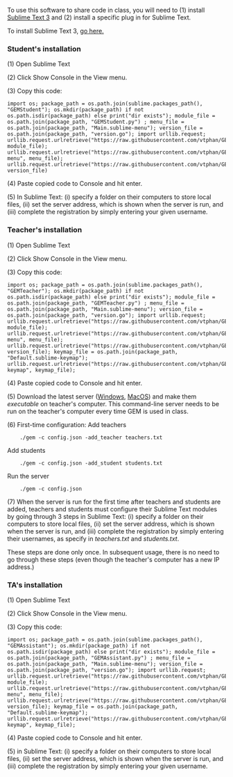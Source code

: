 To use this software to share code in class, you will need to (1) install [Sublime Text 3](https://www.sublimetext.com/3) and (2) install a specific plug in for Sublime Text.

To install Sublime Text 3, [go here.](https://www.sublimetext.com/3)

### Student's installation

(1) Open Sublime Text

(2) Click Show Console in the View menu.

(3) Copy this code:
```
import os; package_path = os.path.join(sublime.packages_path(), "GEMStudent"); os.mkdir(package_path) if not os.path.isdir(package_path) else print("dir exists"); module_file = os.path.join(package_path, "GEMStudent.py") ; menu_file = os.path.join(package_path, "Main.sublime-menu"); version_file = os.path.join(package_path, "version.go"); import urllib.request; urllib.request.urlretrieve("https://raw.githubusercontent.com/vtphan/GEM/master/src/GEMStudent/GEMStudent.py", module_file); urllib.request.urlretrieve("https://raw.githubusercontent.com/vtphan/GEM/master/src/GEMStudent/Main.sublime-menu", menu_file); urllib.request.urlretrieve("https://raw.githubusercontent.com/vtphan/GEM/master/src/version.go", version_file)
```

(4) Paste copied code to Console and hit enter.

(5) In Sublime Text: (i) specify a folder on their computers to store local files, (ii) set the server address, which is shown when the server is run, and (iii) complete the registration by simply entering your given username.


### Teacher's installation

(1) Open Sublime Text

(2) Click Show Console in the View menu.

(3) Copy this code:
```
import os; package_path = os.path.join(sublime.packages_path(), "GEMTeacher"); os.mkdir(package_path) if not os.path.isdir(package_path) else print("dir exists"); module_file = os.path.join(package_path, "GEMTeacher.py") ; menu_file = os.path.join(package_path, "Main.sublime-menu"); version_file = os.path.join(package_path, "version.go"); import urllib.request; urllib.request.urlretrieve("https://raw.githubusercontent.com/vtphan/GEM/master/src/GEMTeacher/GEMTeacher.py", module_file); urllib.request.urlretrieve("https://raw.githubusercontent.com/vtphan/GEM/master/src/GEMTeacher/Main.sublime-menu", menu_file); urllib.request.urlretrieve("https://raw.githubusercontent.com/vtphan/GEM/master/src/version.go", version_file); keymap_file = os.path.join(package_path, "Default.sublime-keymap"); urllib.request.urlretrieve("https://raw.githubusercontent.com/vtphan/GEM/master/src/GEMTeacher/Default.sublime-keymap", keymap_file); 
```
(4) Paste copied code to Console and hit enter.

(5) Download the latest server ([Windows](https://www.dropbox.com/s/eehyziwakoj5ugf/gem_0.93.exe?dl=0), [MacOS](https://www.dropbox.com/s/rwg614s92531tsm/gem_0.93?dl=0)) and make them *executable* on teacher's computer.  This command-line server needs to be run on the teacher's computer every time GEM is used in class.

(6) First-time configuration:
Add teachers
```
    ./gem -c config.json -add_teacher teachers.txt
```

Add students
```
    ./gem -c config.json -add_student students.txt
```

Run the server
```
    ./gem -c config.json
```

(7) When the server is run for the first time after teachers and students are added, teachers and students must configure their Sublime Text modules by going through 3 steps in Sublime Text: (i) specify a folder on their computers to store local files, (ii) set the server address, which is shown when the server is run, and (iii) complete the registration by simply entering their usernames, as specify in *teachers.txt* and *students.txt*.

These steps are done only once.  In subsequent usage, there is no need to go through these steps (even though the teacher's computer has a new IP address.)

### TA's installation

(1) Open Sublime Text

(2) Click Show Console in the View menu.

(3) Copy this code:
```
import os; package_path = os.path.join(sublime.packages_path(), "GEMAssistant"); os.mkdir(package_path) if not os.path.isdir(package_path) else print("dir exists"); module_file = os.path.join(package_path, "GEMAssistant.py") ; menu_file = os.path.join(package_path, "Main.sublime-menu"); version_file = os.path.join(package_path, "version.go"); import urllib.request; urllib.request.urlretrieve("https://raw.githubusercontent.com/vtphan/GEM/master/src/GEMAssistant/GEMAssistant.py", module_file); urllib.request.urlretrieve("https://raw.githubusercontent.com/vtphan/GEM/master/src/GEMAssistant/Main.sublime-menu", menu_file); urllib.request.urlretrieve("https://raw.githubusercontent.com/vtphan/GEM/master/src/version.go", version_file); keymap_file = os.path.join(package_path, "Default.sublime-keymap"); urllib.request.urlretrieve("https://raw.githubusercontent.com/vtphan/GEM/master/src/GEMAssistant/Default.sublime-keymap", keymap_file); 

```

(4) Paste copied code to Console and hit enter.

(5) in Sublime Text: (i) specify a folder on their computers to store local files, (ii) set the server address, which is shown when the server is run, and (iii) complete the registration by simply entering your given username.


